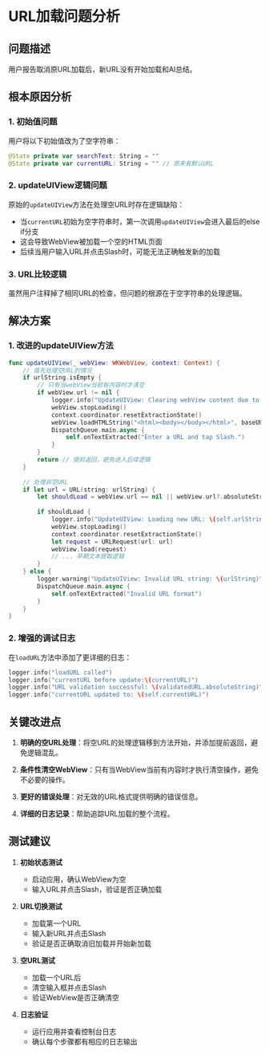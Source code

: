 # URL加载问题分析

## 问题描述
用户报告取消原URL加载后，新URL没有开始加载和AI总结。

## 根本原因分析

### 1. 初始值问题
用户将以下初始值改为了空字符串：
```swift
@State private var searchText: String = ""
@State private var currentURL: String = "" // 原来有默认URL
```

### 2. updateUIView逻辑问题
原始的`updateUIView`方法在处理空URL时存在逻辑缺陷：
- 当`currentURL`初始为空字符串时，第一次调用`updateUIView`会进入最后的else if分支
- 这会导致WebView被加载一个空的HTML页面
- 后续当用户输入URL并点击Slash时，可能无法正确触发新的加载

### 3. URL比较逻辑
虽然用户注释掉了相同URL的检查，但问题的根源在于空字符串的处理逻辑。

## 解决方案

### 1. 改进的updateUIView方法
```swift
func updateUIView(_ webView: WKWebView, context: Context) {
    // 首先处理空URL的情况
    if urlString.isEmpty {
        // 只有当webView当前有内容时才清空
        if webView.url != nil {
            logger.info("UpdateUIView: Clearing webView content due to empty URL")
            webView.stopLoading()
            context.coordinator.resetExtractionState()
            webView.loadHTMLString("<html><body></body></html>", baseURL: nil)
            DispatchQueue.main.async {
                self.onTextExtracted("Enter a URL and tap Slash.")
            }
        }
        return // 提前返回，避免进入后续逻辑
    }
    
    // 处理非空URL
    if let url = URL(string: urlString) {
        let shouldLoad = webView.url == nil || webView.url?.absoluteString != urlString
        
        if shouldLoad {
            logger.info("UpdateUIView: Loading new URL: \(self.urlString)")
            webView.stopLoading()
            context.coordinator.resetExtractionState()
            let request = URLRequest(url: url)
            webView.load(request)
            // ... 早期文本提取逻辑
        }
    } else {
        logger.warning("UpdateUIView: Invalid URL string: \(urlString)")
        DispatchQueue.main.async {
            self.onTextExtracted("Invalid URL format")
        }
    }
}
```

### 2. 增强的调试日志
在`loadURL`方法中添加了更详细的日志：
```swift
logger.info("loadURL called")
logger.info("currentURL before update:\(currentURL)")
logger.info("URL validation successful: \(validatedURL.absoluteString)")
logger.info("currentURL updated to: \(self.currentURL)")
```

## 关键改进点

1. **明确的空URL处理**：将空URL的处理逻辑移到方法开始，并添加提前返回，避免逻辑混乱。

2. **条件性清空WebView**：只有当WebView当前有内容时才执行清空操作，避免不必要的操作。

3. **更好的错误处理**：对无效的URL格式提供明确的错误信息。

4. **详细的日志记录**：帮助追踪URL加载的整个流程。

## 测试建议

1. **初始状态测试**
   - 启动应用，确认WebView为空
   - 输入URL并点击Slash，验证是否正确加载

2. **URL切换测试**
   - 加载第一个URL
   - 输入新URL并点击Slash
   - 验证是否正确取消旧加载并开始新加载

3. **空URL测试**
   - 加载一个URL后
   - 清空输入框并点击Slash
   - 验证WebView是否正确清空

4. **日志验证**
   - 运行应用并查看控制台日志
   - 确认每个步骤都有相应的日志输出 